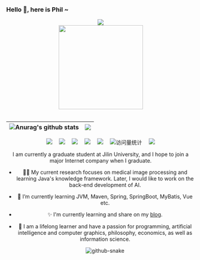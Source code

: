 ### Hello 👋, here is Phil ~
<div align="center">

  <!-- dynamic typing effect 动态打字效果 -->
  <div>
    <a href="https://blog.csdn.net/m0_46335449">
      <img src="https://readme-typing-svg.demolab.com?font=Fira+Code&pause=1000&width=435&lines=I'm Phil, welcome here!&center=true&size=27" />
    </a>
  </div>

  <!-- knock code pictures 敲代码的图片 -->
  <picture>
    <source media="(prefers-color-scheme: dark)" srcset="https://cdn.jsdelivr.net/gh/Wang-Phil/Wang-Phil/assets/images/coding.gif" />
    <source media="(prefers-color-scheme: light)" srcset="https://cdn.jsdelivr.net/gh/Wang-Phil/Wang-Phil/assets/images/developer.svg" height="225px" />
    <img src="https://cdn.jsdelivr.net/gh/Wang-Phil/Wang-Phil/assets/images/coding.gif" />
  </picture>

  <!-- for beauty 留个空行好看点 -->
  <div>&nbsp;</div>

<!-- 个人信息统计 -->
  | <img align="center" src="https://github-readme-stats.vercel.app/api?username=Wang-Phil&show_icons=true&include_all_commits=true&theme=buefy&hide_border=true" alt="Anurag's github stats" /> | <img align="center" src="https://github-readme-stats.vercel.app/api/top-langs/?username=Wang-Phil&layout=compact&theme=buefy&hide_border=true" /> |
| ------------- | ------------- |

  <!-- profile logo 个人资料徽标 -->
  <div>
        <a href="https://blog.csdn.net/m0_46335449"><img src="https://img.shields.io/badge/Website-博客-green" /></a>&emsp;
    <a href="https://twitter.com/Phil_Wang66"><img src="https://img.shields.io/badge/Twitter-推特-blue" /></a>&emsp;
    <a href="https://www.youtube.com/@Wang Phil"><img src="https://img.shields.io/badge/YouTube-油管-c32136" /></a>&emsp;
    <a href="https://www.zhihu.com/people/wu-jin-zhi-zhan-20"><img src="https://img.shields.io/badge/zhihu-知乎-blue" /></a>&emsp;
    <a href="https://space.bilibili.com/476624719/"><img src="https://img.shields.io/badge/Bilibili-B站-ff69b4" /></a>&emsp;
    <!-- visitor -->
    <img src="https://komarev.com/ghpvc/?username=Wang-Phil&label=Views&color=0e75b6&style=flat" alt="访问量统计" />&emsp;
    <!-- wakatime -->    
    <a href="https://wakatime.com/@Wang-Phil"><img src="https://wakatime.com/badge/user/42d0678c-368b-448b-9a77-5d21c5b55352.svg" /></a>

  </div>

I am currently a graduate student at Jilin University, and I hope to join a major Internet company when I graduate.

- 🧑‍💼 My current research focuses on medical image processing and learning Java's knowledge framework. Later, I would like to work on the back-end development of AI.
- 🌱 I’m currently learning JVM, Maven, Spring, SpringBoot, MyBatis, Vue etc. 
- ✨ I'm currently learning and share on my [blog](https://blog.csdn.net/m0_46335449).
- 🤔 I am a lifelong learner and have a passion for programming, artificial intelligence and computer graphics, philosophy, economics, as well as information science.

  <!-- Snake Code Contribution Map 贪吃蛇代码贡献图 -->
  <picture>
    <source media="(prefers-color-scheme: dark)" srcset="https://cdn.jsdelivr.net/gh/Wang-Phil/Wang-Phil/profile-snake-contrib/github-contribution-grid-snake-dark.svg" />
    <source media="(prefers-color-scheme: light)" srcset="https://cdn.jsdelivr.net/gh/Wang-Phil/Wang-Phil/profile-snake-contrib/github-contribution-grid-snake.svg" />
    <img alt="github-snake" src="https://cdn.jsdelivr.net/gh/Wang-Phil/gh/Wang-Phil/profile-snake-contrib/github-contribution-grid-snake-dark.svg" />
  </picture>

</div>
